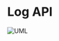 # Log API

![UML](https://user-images.githubusercontent.com/89155684/148968260-a8ad8e1c-0b37-48ca-bdb7-ae939583beb4.png)
